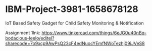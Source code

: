 # IBM-Project-3981-1658678128
IoT Based Safety Gadget for Child Safety Monitoring &amp; Notification

Assignment 1lnk: https://www.tinkercad.com/things/6eJG0u40nBq-bodacious-leelo/editel?sharecode=7o9xcp9AwPsQ23cF4edNuocYEmfNWoTezhj09iJVeS8
